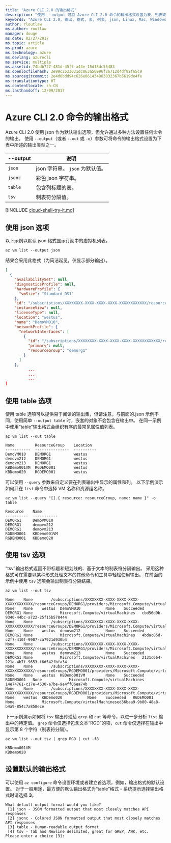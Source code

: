 ```yaml
---
title: "Azure CLI 2.0 的输出格式"
description: "使用 --output 可将 Azure CLI 2.0 命令的输出格式设置为表、列表或 json。"
keywords: "Azure CLI 2.0, 输出, 格式, 表, 列表, json, Linux, Mac, Windows, OS X"
author: rloutlaw
ms.author: routlaw
manager: douge
ms.date: 02/27/2017
ms.topic: article
ms.prod: azure
ms.technology: azure
ms.devlang: azurecli
ms.service: multiple
ms.assetid: 74bdb727-481d-45f7-a44e-15d18dc55483
ms.openlocfilehash: 3e99c2533031dc063a50996f26712d4df92f65c9
ms.sourcegitcommit: 2e4d0bdd94c626e061434883032367b5619de4fe
ms.translationtype: HT
ms.contentlocale: zh-CN
ms.lasthandoff: 12/09/2017
---
```

# <a name="output-formats-for-azure-cli-20-commands"></a>Azure CLI 2.0 命令的输出格式

Azure CLI 2.0 使用 json 作为默认输出选项，但允许通过多种方法设置任何命令的输出。  使用 `--output`（或者 `--out` 或 `-o`）参数可将命令的输出格式设置为下表中所述的输出类型之一。

--output | 说明
---------|-------------------------------
`json`   | json 字符串。 `json` 为默认值。
`jsonc`  | 彩色 json 字符串。
`table`  | 包含列标题的表。
`tsv`    | 制表符分隔值。

[!INCLUDE [cloud-shell-try-it.md](includes/cloud-shell-try-it.md)]

## <a name="using-the-json-option"></a>使用 json 选项

以下示例以默认 json 格式显示订阅中的虚拟机列表。

```azurecli-interactive
az vm list --output json
```

结果会采用此格式（为简洁起见，仅显示部分输出）。

```json
[
  {
    "availabilitySet": null,
    "diagnosticsProfile": null,
    "hardwareProfile": {
      "vmSize": "Standard_DS1"
    },
    "id": "/subscriptions/XXXXXXXX-XXXX-XXXX-XXXX-XXXXXXXXXXXX/resourceGroups/DEMORG1/providers/Microsoft.Compute/virtualMachines/DemoVM010",
    "instanceView": null,
    "licenseType": null,
    "location": "westus",
    "name": "DemoVM010",
    "networkProfile": {
      "networkInterfaces": [
        {
          "id": "/subscriptions/XXXXXXXX-XXXX-XXXX-XXXX-XXXXXXXXXXXX/resourceGroups/demorg1/providers/Microsoft.Network/networkInterfaces/DemoVM010VMNic",
          "primary": null,
          "resourceGroup": "demorg1"
        }
      ]
    },
          ...
          ...
          ...
]
```

## <a name="using-the-table-option"></a>使用 table 选项

使用 table 选项可以提供易于阅读的输出集，但请注意，与前面的.json 示例不同，使用简单 `--output table` 时，嵌套的对象不会包含在输出中。  在同一示例中使用“table”输出格式会组织有序的最常见属性值列表。

```azurecli-interactive
az vm list --out table
```

```
Name         ResourceGroup    Location
-----------  ---------------  ----------
DemoVM010    DEMORG1          westus
demovm212    DEMORG1          westus
demovm213    DEMORG1          westus
KBDemo001VM  RGDEMO001        westus
KBDemo020    RGDEMO001        westus
```

可以使用 `--query` 参数来自定义要在列表输出中显示的属性和列。 以下示例演示如何只在 `list` 命令中选择 VM 名称和资源组名称。

```azurecli-interactive
az vm list --query "[].{ resource: resourceGroup, name: name }" -o table
```

```
Resource    Name
----------  -----------
DEMORG1     DemoVM010
DEMORG1     demovm212
DEMORG1     demovm213
RGDEMO001   KBDemo001VM
RGDEMO001   KBDemo020
```

## <a name="using-the-tsv-option"></a>使用 tsv 选项

“tsv”输出格式返回不带标题和短划线的、基于文本的制表符分隔输出。 采用这种格式可在需要以某种形式处理文本的其他命令和工具中轻松使用输出。 在前面的示例中使用 `tsv` 选项会输出制表符分隔结果。

```azurecli-interactive
az vm list --out tsv
```

```
None    None        /subscriptions/XXXXXXXX-XXXX-XXXX-XXXX-XXXXXXXXXXXX/resourceGroups/DEMORG1/providers/Microsoft.Compute/virtualMachines/DemoVM010    None    None    westus  DemoVM010           None    Succeeded   DEMORG1 None            Microsoft.Compute/virtualMachines   cbd56d9b-9340-44bc-a722-25f15b578444
None    None        /subscriptions/XXXXXXXX-XXXX-XXXX-XXXX-XXXXXXXXXXXX/resourceGroups/DEMORG1/providers/Microsoft.Compute/virtualMachines/demovm212    None    None    westus  demovm212           None    Succeeded   DEMORG1 None            Microsoft.Compute/virtualMachines   4bdac85d-c2f7-410f-9907-ca7921d930b4
None    None        /subscriptions/XXXXXXXX-XXXX-XXXX-XXXX-XXXXXXXXXXXX/resourceGroups/DEMORG1/providers/Microsoft.Compute/virtualMachines/demovm213    None    None    westus  demovm213           None    Succeeded   DEMORG1 None            Microsoft.Compute/virtualMachines   2131c664-221a-4b7f-9653-f6d542fbfa34
None    None        /subscriptions/XXXXXXXX-XXXX-XXXX-XXXX-XXXXXXXXXXXX/resourceGroups/RGDEMO001/providers/Microsoft.Compute/virtualMachines/KBDemo001VM    None    None    westus  KBDemo001VM         None    Succeeded   RGDEMO001   None            Microsoft.Compute/virtualMachines   14e74761-c17e-4530-a7be-9e4ff06ea74b
None    None        /subscriptions/XXXXXXXX-XXXX-XXXX-XXXX-XXXXXXXXXXXX/resourceGroups/RGDEMO001/providers/Microsoft.Compute/virtualMachines/KBDemo02None   None    westus  KBDemo020           None    Succeeded   RGDEMO001   None            Microsoft.Compute/virtualMachinesed36baa9-9b80-48a8-b4a9-854c7a858ece
```

下一示例演示如何将 `tsv` 输出传递给 `grep` 和 `cut` 等命令，以进一步分析 `list` 输出中的特定值。 `grep` 命令仅选择包含文本“RGD”的项，`cut` 命令仅选择在输出中显示第 8 个字符（制表符分隔）。

```azurecli
az vm list --out tsv | grep RGD | cut -f8
```

```
KBDemo001VM
KBDemo020
```

## <a name="setting-the-default-output-format"></a>设置默认的输出格式

可以使用 `az configure` 命令设置环境或者建立首选项，例如，输出格式的默认设置。 对于一般用途，最方便的默认输出格式为“table”格式 - 系统提示选择输出格式时请选择 **3**。

```
What default output format would you like?
 [1] json - JSON formatted output that most closely matches API responses
 [2] jsonc - Colored JSON formatted output that most closely matches API responses
 [3] table - Human-readable output format
 [4] tsv - Tab and Newline delimited, great for GREP, AWK, etc.
Please enter a choice [3]:
```